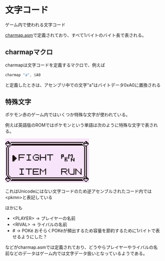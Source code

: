 # 文字コード

ゲーム内で使われる文字コード

[charmap.asm](../charmap.asm)で定義されており、すべて1バイトのバイト長で表される。

## charmapマクロ

charmapは文字コードを定義するマクロで、例えば

```asm
charmap "a", $A0
```

と定義したときは、アセンブリ中での文字"a"はバイトデータ0xA0に置換される

## 特殊文字

ポケモン赤のゲーム内ではいくつか特殊な文字が使われている。

例えば英語版のROMではポケモンという単語は次のように特殊な文字で表される。

![pkmn](image/pkmn.png)

これはUnicodeにはない文字コードのため逆アセンブルされたコード内では\<pkmn\>と表記している

ほかにも
- \<PLAYER\>  ->  プレイヤーの名前
- \<RIVAL\>  ->  ライバルの名前
- \# -> POKé おそらくPOKéが頻出するため容量を節約するために1バイトで表せるようにした？

などがcharmap.asmでは定義されており、どうやらプレイヤーやライバルの名前などのデータはゲーム内では文字データ扱いとなっているようである。
